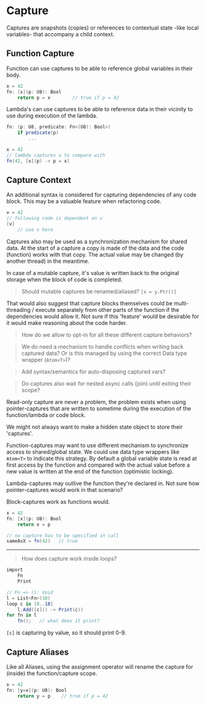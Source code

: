 # Capture

Captures are snapshots (copies) or references to contextual state -like local variables- that accompany a child context.

## Function Capture

Function can use captures to be able to reference global variables in their body.

```csharp
x = 42
fn: [x](p: U8): Bool
    return p = x        // true if p = 42
```

Lambda's can use captures to be able to reference data in their vicinity to use during execution of the lambda.

```csharp
fn: (p: U8, predicate: Fn<(U8): Bool>)
    if predicate(p)
        ...

x = 42
// lambda captures x to compare with
fn(42, [x](p) -> p = x)
```

## Capture Context

An additional syntax is considered for capturing dependencies of any code block. This may be a valuable feature when refactoring code.

```csharp
v = 42
// following code is dependent on v
[v]
    // use v here
```

Captures also may be used as a synchronization mechanism for shared data. At the start of a capture a copy is made of the data and the code (function) works with that copy. The actual value may be changed (by another thread) in the meantime.

In case of a mutable capture, it's value is written back to the original storage when the block of code is completed.

> Should mutable captures be renamed/aliased? `[x = y.Ptr()]`

That would also suggest that capture blocks themselves could be multi-threading / execute separately from other parts of the function if the dependencies would allow it. Not sure if this 'feature' would be desirable for it would make reasoning about the code harder.

> How do we allow to opt-in for all these different capture behaviors?

> We do need a mechanism to handle conflicts when writing back captured data? Or is this managed by using the correct Data type wrapper (`Atom<T>`)?

> Add syntax/semantics for auto-disposing captured vars?

> Do captures also wait for nested async calls (join) until exiting their scope?

Read-only capture are never a problem, the problem exists when using pointer-captures that are written to sometime during the execution of the function/lambda or code block.

We might not always want to make a hidden state object to store their 'captures'.

Function-captures may want to use different mechanism to synchronize access to shared/global state. We could use data type wrappers like `Atom<T>` to indicate this strategy. By default a global variable state is read at first access by the function and compared with the actual value before a new value is written at the end of the function (optimistic locking).

Lambda-captures may outlive the function they're declared in. Not sure how pointer-captures would work in that scenario?

Block-captures work as functions would.

```csharp
x = 42
fn: [x](p: U8): Bool
    return x = p

// no capture has to be specified in call
sameAsX = fn(42)   // true
```

---

> How does capture work inside loops?

```csharp
import
    Fn
    Print

// Fn => (): Void
l = List<Fn>(10)
loop c in [0..10]
    l.Add([c]() -> Print(c))
for fn in l
    fn();   // what does it print?
```

`[c]` is capturing by value, so it should print 0-9.

## Capture Aliases

Like all Aliases, using the assignment operator will rename the capture for (inside) the function/capture scope.

```csharp
x = 42
fn: [y=x](p: U8): Bool
    return y = p    // true if p = 42
```
